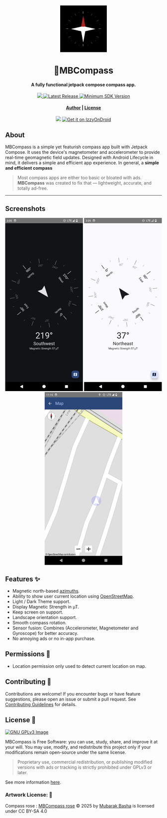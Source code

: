 <p align="center"><img src="fastlane/metadata/android/en-US/images/icon.png" width="150"></p>
<h1 align="center"><b>🧭MBCompass</b></h1>
<h4 align="center">A fully functional jetpack compose compass app.</h4>
<p align="center">
    <a href="https://www.gnu.org/licenses/gpl-3.0">
        <img src="https://img.shields.io/badge/license-GPL%20v3-2B6DBE.svg?style=flat">
    </a>
    <a href="https://github.com/MubarakNative/MBCompass/releases">
        <img alt="Latest Release" src="https://img.shields.io/github/v/release/MubarakNative/MBCompass?include_prereleases&color=4B95DE&style=flat">
    </a>
    <a href="https://apilevels.com/">
        <img alt="Minimum SDK Version" src="https://img.shields.io/badge/API-21%2B-1450A8?style=flat">
  </a>
</p>
<h4 align="center"><a href="https://mubaraknative.github.io/">Author</a> | <a href="https://github.com/MubarakNative/MBCompass/blob/main/LICENSE">License</a></h4>
<p align="center">
    <a href="https://f-droid.org/app/com.mubarak.mbcompass"><img src="https://fdroid.gitlab.io/artwork/badge/get-it-on.png" width="170"></a>
    <a href="https://apt.izzysoft.de/fdroid/index/apk/com.mubarak.mbcompass"><img height=64 src="https://gitlab.com/IzzyOnDroid/repo/-/raw/master/assets/IzzyOnDroid.png" alt="Get it on IzzyOnDroid" /></a>
</p>

## About

MBCompass is a simple yet featurish compass app built with Jetpack Compose. It uses the device's magnetometer and accelerometer to provide real-time geomagnetic field updates. Designed with Android Lifecycle in mind, it delivers a simple and efficient app experience. In general, a **simple and efficient compass**

> Most compass apps are either too basic or bloated with ads.  
> **MBCompass** was created to fix that — lightweight, accurate, and totally ad-free.

---

## Screenshots

<p align="center">
    <img width="250" src="fastlane/metadata/android/en-US/images/phoneScreenshots/1.png" >
    <img width="250" src="fastlane/metadata/android/en-US/images/phoneScreenshots/2.png" >
    <img width="250" src="fastlane/metadata/android/en-US/images/phoneScreenshots/6.png" >
</p>

## Features ✨

- Magnetic north-based [azimuths](https://en.wikipedia.org/wiki/Azimuth).
- Ability to show user current location using [OpenStreetMap](https://openstreetmap.org).
- Light / Dark Theme support.
- Display Magnetic Strength in µT.
- Keep screen on support.
- Landscape orientation support.
- Smooth compass rotation.
- Sensor fusion: Combines (Accelerometer, Magnetometer and Gyroscope) for better accuracy.
- No annoying ads or no in-app purchase.

##  Permissions 🔐

- Location permission only used to detect current location on map.

##  Contributing 🤝

Contributions are welcome! If you encounter bugs or have feature suggestions, please open an issue or submit a pull request. See [Contributing Guidelines](CONTRIBUTING.md) for details.

## License 📄

[![GNU GPLv3 Image](https://www.gnu.org/graphics/gplv3-127x51.png)](http://www.gnu.org/licenses/gpl-3.0.en.html)

MBCompass is Free Software: you can use, study, share, and improve it at your will. You may use, modify, and redistribute this project only if your modifications remain open-source under the same license.

> Proprietary use, commercial redistribution, or publishing modified versions with ads or tracking is strictly prohibited under GPLv3 or later.

See more information [here](https://github.com/MubarakNative/MBCompass/blob/main/LICENSE).

###  Artwork License: 🎨
Compass rose : [MBCompass rose](https://github.com/MubarakNative/MBCompass/blob/main/app/src/main/res/drawable/mbcompass_rose.xml) © 2025 by [Mubarak Basha](https://mubaraknative.github.io) is licensed under CC BY-SA 4.0